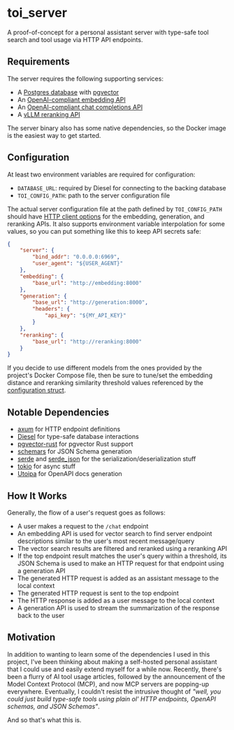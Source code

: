 # toi_server

A proof-of-concept for a personal assistant server with type-safe tool search
and tool usage via HTTP API endpoints.

## Requirements

The server requires the following supporting services:

- A [Postgres database][0] with [pgvector][1]
- An [OpenAI-compliant embedding API][2]
- An [OpenAI-compliant chat completions API][3]
- A [vLLM reranking API][4]

The server binary also has some native dependencies, so the Docker image
is the easiest way to get started.

## Configuration

At least two environment variables are required for configuration:

- `DATABASE_URL`: required by Diesel for connecting to the backing database
- `TOI_CONFIG_PATH`: path to the server configuration file

The actual server configuration file at the path defined by `TOI_CONFIG_PATH`
should have [HTTP client options][5] for the embedding, generation, and
reranking APIs. It also supports environment variable interpolation for some
values, so you can put something like this to keep API secrets safe:

```json
{
    "server": {
        "bind_addr": "0.0.0.0:6969",
        "user_agent": "${USER_AGENT}"
    },
    "embedding": {
        "base_url": "http://embedding:8000"
    },
    "generation": {
        "base_url": "http://generation:8000",
        "headers": {
            "api_key": "${MY_API_KEY}"
        }
    },
    "reranking": {
        "base_url": "http://reranking:8000"
    }
}
```

If you decide to use different models from the ones provided by the project's
Docker Compose file, then be sure to tune/set the embedding distance and
reranking similarity threshold values referenced by the [configuration struct][6].

## Notable Dependencies

- [axum][7] for HTTP endpoint definitions
- [Diesel][8] for type-safe database interactions
- [pgvector-rust][9] for pgvector Rust support
- [schemars][10] for JSON Schema generation
- [serde][11] and [serde_json][12] for the serialization/deserialization stuff
- [tokio][13] for async stuff
- [Utoipa][14] for OpenAPI docs generation

## How It Works

Generally, the flow of a user's request goes as follows:

- A user makes a request to the `/chat` endpoint
- An embedding API is used for vector search to find server endpoint descriptions
similar to the user's most recent message/query
- The vector search results are filtered and reranked using a reranking API
- If the top endpoint result matches the user's query within a threshold,
its JSON Schema is used to make an HTTP request for that endpoint using
a generation API
- The generated HTTP request is added as an assistant message to the local 
context
- The generated HTTP request is sent to the top endpoint
- The HTTP response is added as a user message to the local context
- A generation API is used to stream the summarization of the response
back to the user

## Motivation

In addition to wanting to learn some of the dependencies I used in this project,
I've been thinking about making a self-hosted personal assistant that I could 
use and easily extend myself for a while now. Recently, there's been a flurry of
AI tool usage articles, followed by the announcement of the Model Context 
Protocol (MCP), and now MCP servers are popping-up everywhere. Eventually, I
couldn't resist the intrusive thought of *"well, you could just build type-safe
tools using plain ol' HTTP endpoints, OpenAPI schemas, and JSON Schemas"*.

And so that's what this is.

[0]: https://github.com/postgres/postgres
[1]: https://github.com/pgvector/pgvector
[2]: https://platform.openai.com/docs/api-reference/embeddings
[3]: https://platform.openai.com/docs/api-reference/chat/create
[4]: https://docs.vllm.ai/en/latest/serving/openai_compatible_server.html#re-rank-api
[5]: https://github.com/theOGognf/toi/blob/4bb2d008de56e4fcd8be1af51e819028e41cbddb/toi_server/src/models/client.rs#L137
[6]: https://github.com/theOGognf/toi/blob/4bb2d008de56e4fcd8be1af51e819028e41cbddb/toi_server/src/models/config.rs#L21
[7]: https://crates.io/crates/axum
[8]: https://crates.io/crates/diesel
[9]: https://crates.io/crates/pgvector
[10]: https://crates.io/crates/schemars
[11]: https://crates.io/crates/serde
[12]: https://crates.io/crates/serde_json
[13]: https://crates.io/crates/tokio
[14]: https://crates.io/crates/utoipa
